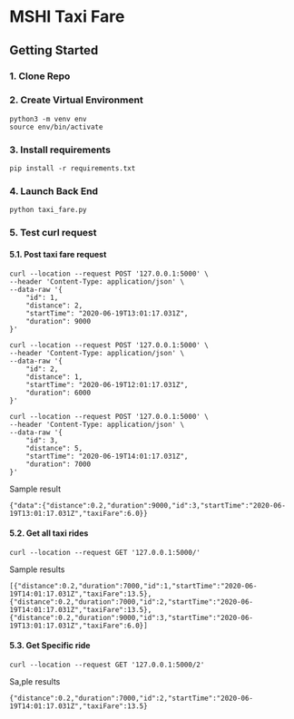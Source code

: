 # MSHI Taxi Fare

## Getting Started

### 1. Clone Repo

### 2. Create Virtual Environment

```
python3 -m venv env
source env/bin/activate
```

### 3. Install requirements

```
pip install -r requirements.txt
```

### 4. Launch Back End

```
python taxi_fare.py
```

### 5. Test curl request

#### 5.1. Post taxi fare request 

```
curl --location --request POST '127.0.0.1:5000' \
--header 'Content-Type: application/json' \
--data-raw '{
    "id": 1,
    "distance": 2,
    "startTime": "2020-06-19T13:01:17.031Z",
    "duration": 9000
}'

curl --location --request POST '127.0.0.1:5000' \
--header 'Content-Type: application/json' \
--data-raw '{
    "id": 2,
    "distance": 1,
    "startTime": "2020-06-19T12:01:17.031Z",
    "duration": 6000
}'

curl --location --request POST '127.0.0.1:5000' \
--header 'Content-Type: application/json' \
--data-raw '{
    "id": 3,
    "distance": 5,
    "startTime": "2020-06-19T14:01:17.031Z",
    "duration": 7000
}'
```

Sample result
```
{"data":{"distance":0.2,"duration":9000,"id":3,"startTime":"2020-06-19T13:01:17.031Z","taxiFare":6.0}}
```

#### 5.2. Get all taxi rides
```
curl --location --request GET '127.0.0.1:5000/'
```

Sample results
```
[{"distance":0.2,"duration":7000,"id":1,"startTime":"2020-06-19T14:01:17.031Z","taxiFare":13.5},{"distance":0.2,"duration":7000,"id":2,"startTime":"2020-06-19T14:01:17.031Z","taxiFare":13.5},{"distance":0.2,"duration":9000,"id":3,"startTime":"2020-06-19T13:01:17.031Z","taxiFare":6.0}]
```

#### 5.3. Get Specific ride

```
curl --location --request GET '127.0.0.1:5000/2'
```

Sa,ple results
```
{"distance":0.2,"duration":7000,"id":2,"startTime":"2020-06-19T14:01:17.031Z","taxiFare":13.5}
```